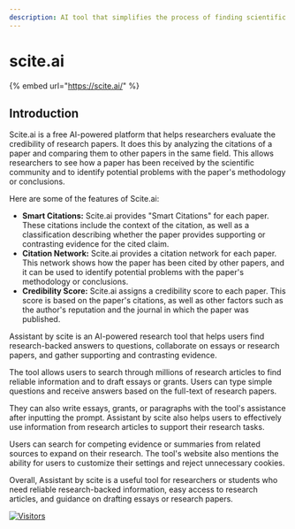 ```yaml
---
description: AI tool that simplifies the process of finding scientific articles
---
```


# scite.ai

{% embed url="https://scite.ai/" %}

## Introduction

Scite.ai is a free AI-powered platform that helps researchers evaluate the credibility of research papers. It does this by analyzing the citations of a paper and comparing them to other papers in the same field. This allows researchers to see how a paper has been received by the scientific community and to identify potential problems with the paper's methodology or conclusions.

Here are some of the features of Scite.ai:

* **Smart Citations:** Scite.ai provides "Smart Citations" for each paper. These citations include the context of the citation, as well as a classification describing whether the paper provides supporting or contrasting evidence for the cited claim.
* **Citation Network:** Scite.ai provides a citation network for each paper. This network shows how the paper has been cited by other papers, and it can be used to identify potential problems with the paper's methodology or conclusions.
* **Credibility Score:** Scite.ai assigns a credibility score to each paper. This score is based on the paper's citations, as well as other factors such as the author's reputation and the journal in which the paper was published.

Assistant by scite is an AI-powered research tool that helps users find research-backed answers to questions, collaborate on essays or research papers, and gather supporting and contrasting evidence.

The tool allows users to search through millions of research articles to find reliable information and to draft essays or grants. Users can type simple questions and receive answers based on the full-text of research papers.

They can also write essays, grants, or paragraphs with the tool's assistance after inputting the prompt. Assistant by scite also helps users to effectively use information from research articles to support their research tasks.

Users can search for competing evidence or summaries from related sources to expand on their research. The tool's website also mentions the ability for users to customize their settings and reject unnecessary cookies.

Overall, Assistant by scite is a useful tool for researchers or students who need reliable research-backed information, easy access to research articles, and guidance on drafting essays or research papers.

[![Visitors](https://api.visitorbadge.io/api/visitors?path=https%3A%2F%2Fgithub.com%2Fdrshahizan\&labelColor=%23697689\&countColor=%23555555\&style=plastic)](https://visitorbadge.io/status?path=https%3A%2F%2Fgithub.com%2Fdrshahizan)
